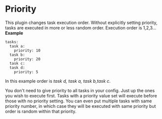 # Priority

This plugin changes task execution order. Without explicitly setting priority, tasks are executed in more or less random order. Execution order is 1,2,3...
**Example**


    tasks:
      task a:
        priority: 10
      task b:
        priority: 20
      task c:
      task d: 
        priority: 5


In this example order is *task d, task a, task b,task c*.

You don't need to give priority to all tasks in your config. Just up the ones you wish to execute first.  Tasks with a priority value set will execute before those with no priority setting. You can even put multiple tasks with same priority number, in which case they will be executed with same priority but order is random within that priority.

